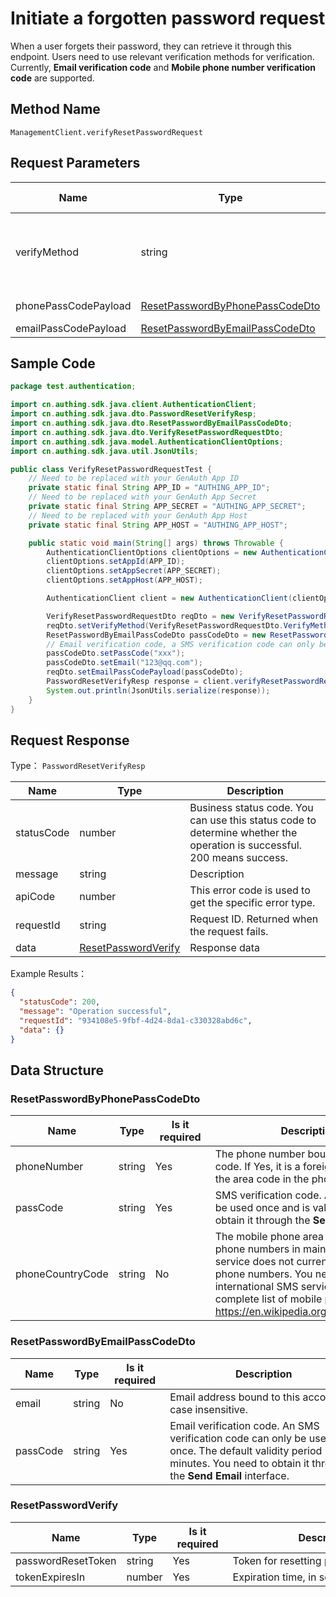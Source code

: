 # Initiate a forgotten password request

<!--
Warning ⚠️:
Do not modify this document directly,
https://github\.com/Authing/authing-docs-factory
Use this project to generate
-->

<LastUpdated />

When a user forgets their password, they can retrieve it through this endpoint. Users need to use relevant verification methods for verification. Currently, **Email verification code** and **Mobile phone number verification code** are supported.

## Method Name

`ManagementClient.verifyResetPasswordRequest`

## Request Parameters

| Name                 | Type                                                                           | <div style="width:80px">Is it required</div> | <div style="width:60px">Default Value</div> | <div style="width:300px">Description</div>                                                                                                                                                        | <div style="width:200px">Example Value</div> |
| -------------------- | ------------------------------------------------------------------------------ | -------------------------------------------- | ------------------------------------------- | ------------------------------------------------------------------------------------------------------------------------------------------------------------------------------------------------- | -------------------------------------------- |
| verifyMethod         | string                                                                         | Yes                                          | -                                           | Verification method used for forgotten password request:<br>- `EMAIL_PASSCODE`: Verification by email verification code<br>- `PHONE_PASSCODE`: Verification by mobile phone verification code<br> | `EMAIL_PASSCODE`                             |
| phonePassCodePayload | <a href="#ResetPasswordByPhonePassCodeDto">ResetPasswordByPhonePassCodeDto</a> | No                                           | -                                           | Data verified by mobile phone verification code                                                                                                                                                   |                                              |
| emailPassCodePayload | <a href="#ResetPasswordByEmailPassCodeDto">ResetPasswordByEmailPassCodeDto</a> | No                                           | -                                           | Data verified by email verification code                                                                                                                                                          |                                              |

## Sample Code

```java
package test.authentication;

import cn.authing.sdk.java.client.AuthenticationClient;
import cn.authing.sdk.java.dto.PasswordResetVerifyResp;
import cn.authing.sdk.java.dto.ResetPasswordByEmailPassCodeDto;
import cn.authing.sdk.java.dto.VerifyResetPasswordRequestDto;
import cn.authing.sdk.java.model.AuthenticationClientOptions;
import cn.authing.sdk.java.util.JsonUtils;

public class VerifyResetPasswordRequestTest {
    // Need to be replaced with your GenAuth App ID
    private static final String APP_ID = "AUTHING_APP_ID";
    // Need to be replaced with your GenAuth App Secret
    private static final String APP_SECRET = "AUTHING_APP_SECRET";
    // Need to be replaced with your GenAuth App Host
    private static final String APP_HOST = "AUTHING_APP_HOST";

    public static void main(String[] args) throws Throwable {
        AuthenticationClientOptions clientOptions = new AuthenticationClientOptions();
        clientOptions.setAppId(APP_ID);
        clientOptions.setAppSecret(APP_SECRET);
        clientOptions.setAppHost(APP_HOST);

        AuthenticationClient client = new AuthenticationClient(clientOptions);

        VerifyResetPasswordRequestDto reqDto = new VerifyResetPasswordRequestDto();
        reqDto.setVerifyMethod(VerifyResetPasswordRequestDto.VerifyMethod.EMAIL_PASSCODE);
        ResetPasswordByEmailPassCodeDto passCodeDto = new ResetPasswordByEmailPassCodeDto();
        // Email verification code, a SMS verification code can only be used once, and the default validity period is 5 minutes. You need to obtain it through the send email interface.
        passCodeDto.setPassCode("xxx");
        passCodeDto.setEmail("123@qq.com");
        reqDto.setEmailPassCodePayload(passCodeDto);
        PasswordResetVerifyResp response = client.verifyResetPasswordRequest(reqDto);
        System.out.println(JsonUtils.serialize(response));
    }
}

```

## Request Response

Type： `PasswordResetVerifyResp`

| Name       | Type                                                   | Description                                                                                                             |
| ---------- | ------------------------------------------------------ | ----------------------------------------------------------------------------------------------------------------------- |
| statusCode | number                                                 | Business status code. You can use this status code to determine whether the operation is successful. 200 means success. |
| message    | string                                                 | Description                                                                                                             |
| apiCode    | number                                                 | This error code is used to get the specific error type.                                                                 |
| requestId  | string                                                 | Request ID. Returned when the request fails.                                                                            |
| data       | <a href="#ResetPasswordVerify">ResetPasswordVerify</a> | Response data                                                                                                           |

Example Results：

```json
{
  "statusCode": 200,
  "message": "Operation successful",
  "requestId": "934108e5-9fbf-4d24-8da1-c330328abd6c",
  "data": {}
}
```

## Data Structure

### <a id="ResetPasswordByPhonePassCodeDto"></a> ResetPasswordByPhonePassCodeDto

| Name             | Type   | <div style="width:80px">Is it required</div> | <div style="width:300px">Description</div>                                                                                                                                                                                                                                                                                                                                                                 | <div style="width:200px">Example Value</div> |
| ---------------- | ------ | -------------------------------------------- | ---------------------------------------------------------------------------------------------------------------------------------------------------------------------------------------------------------------------------------------------------------------------------------------------------------------------------------------------------------------------------------------------------------- | -------------------------------------------- |
| phoneNumber      | string | Yes                                          | The phone number bound to this account, without the area code. If Yes, it is a foreign phone number, please specify the area code in the phoneCountryCode parameter.                                                                                                                                                                                                                                       | `188xxxx8888`                                |
| passCode         | string | Yes                                          | SMS verification code. An SMS verification code can only be used once and is valid for one minute. You need to obtain it through the **Send SMS** interface.                                                                                                                                                                                                                                               | `123456`                                     |
| phoneCountryCode | string | No                                           | The mobile phone area code. It can be left blank for mobile phone numbers in mainland China. The GenAuth SMS service does not currently support international mobile phone numbers. You need to configure the corresponding international SMS service in the GenAuth console. For a complete list of mobile phone area codes, please refer to https://en.wikipedia.org/wiki/List_of_country_calling_codes. | `+86`                                        |

### <a id="ResetPasswordByEmailPassCodeDto"></a> ResetPasswordByEmailPassCodeDto

| Name     | Type   | <div style="width:80px">Is it required</div> | <div style="width:300px">Description</div>                                                                                                                                     | <div style="width:200px">Example Value</div> |
| -------- | ------ | -------------------------------------------- | ------------------------------------------------------------------------------------------------------------------------------------------------------------------------------ | -------------------------------------------- |
| email    | string | No                                           | Email address bound to this account, case insensitive.                                                                                                                         |                                              |
| passCode | string | Yes                                          | Email verification code. An SMS verification code can only be used once. The default validity period is 5 minutes. You need to obtain it through the **Send Email** interface. |                                              |

### <a id="ResetPasswordVerify"></a> ResetPasswordVerify

| Name               | Type   | <div style="width:80px">Is it required</div> | <div style="width:300px">Description</div> | <div style="width:200px">Example Value</div> |
| ------------------ | ------ | -------------------------------------------- | ------------------------------------------ | -------------------------------------------- |
| passwordResetToken | string | Yes                                          | Token for resetting password               |                                              |
| tokenExpiresIn     | number | Yes                                          | Expiration time, in seconds                |                                              |
